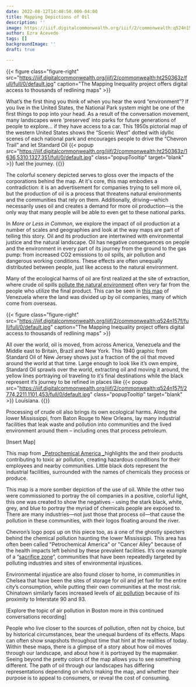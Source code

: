 ```yaml
---
date: 2022-08-12T14:48:50.000-04:00
title: Mapping Depictions of Oil
description: ''
image: https://iiif.digitalcommonwealth.org/iiif/2/commonwealth:q524n157f/478,316,9869,4947/full/0/default.jpg
author: Ezra Acevedo
tags: []
backgroundImage: ''
draft: true

---
```

{{< figure class="figure-right" src="https://iiif.digitalcommonwealth.org/iiif/2/commonwealth:ht250363z/full/full/0/default.jpg" caption="The Mapping Inequality project offers digital access to thousands of redlining maps" >}}

What’s the first thing you think of when you hear the word “environment”? If you live in the United States, the National Park system might be one of the first things to pop into your head. As a result of the conversation movement, many landscapes were ‘preserved’ into parks for future generations of people to explore… if they have access to a car. This 1950s pictorial map of the western United States shows the “Scenic West” dotted with idyllic scenes of each national park and encourages people to drive the “Chevron Trail” and let Standard Oil {{< popup src="https://iiif.digitalcommonwealth.org/iiif/2/commonwealth:ht250363z/1636,5310,1327,351/full/0/default.jpg" class="popupTooltip" target="blank" >}} fuel the journey. {{</popup>}}

The colorful scenery depicted serves to gloss over the impacts of the corporations behind the map. At it's core, this map embodies a contradiction: it is an advertisement for companies trying to sell more oil, but the production of oil is a process that threatens natural environments and the communities that rely on them. Additionally, driving—which necessarily uses oil and creates a demand for more oil production—is the only way that many people will be able to even get to these national parks.

In _More or Less in Common_, we explore the impact of oil production at a number of scales and geographies and look at the way maps are part of telling this story. Oil and its production are intertwined with environmental justice and the natural landscape. Oil has negative consequences on people and the environment in every part of its journey from the ground to the gas pump: from increased CO2 emissions to oil spills, air pollution and dangerous working conditions. These effects are often unequally distributed between people, just like access to the natural environment.

Many of the ecological harms of oil are first realized at the site of extraction, where crude oil spills [pollute the natural environment](https://oilspillmonitor.ng/) often very far from the people who utilize the final product. This can be seen in [this map](https://collections.leventhalmap.org/search/commonwealth:4m90fm17f) of Venezuela where the land was divided up by oil companies, many of which come from overseas.

{{< figure class="figure-right" src="https://iiif.digitalcommonwealth.org/iiif/2/commonwealth:q524n157f/full/full/0/default.jpg" caption="The Mapping Inequality project offers digital access to thousands of redlining maps" >}}

All over the world, oil is moved, from across America, Venezuela and the Middle east to Britain, Brazil and New York. This 1940 graphic from Standard Oil of New Jersey shows just a fraction of the oil that moved around the world at that time. Large enough to look like it’s own empire, Standard Oil sprawls over the world, extracting oil and moving it around, the yellow lines portraying oil traveling to it’s final destinations while the black represent it’s journey to be refined in places like {{< popup src="https://iiif.digitalcommonwealth.org/iiif/2/commonwealth:q524n157f/2774,2211,1101,453/full/0/default.jpg" class="popupTooltip" target="blank" >}} Louisiana. {{</popup>}}

Processing of crude oil also brings its own ecological harms. Along the lower Mississippi, from Baton Rouge to New Orleans, lay many industrial facilities that leak waste and pollution into communities and the lived environment around them – including ones that process petroleum.

\[Insert Map\]

This map from [_Petrochemical America _]()highlights the and their products contributing to toxic air pollution, creating hazardous conditions for their employees and nearby communities. Little black dots represent the industrial facilities, surrounded with the names of chemicals they process or produce.

This map is a more somber depiction of the use of oil. While the other two were commissioned to portray the oil companies in a positive, colorful light, this one was created to show the negatives - using the stark black, white, grey, and blue to portray the myriad of chemicals people are exposed to. There are many industries—not just those that process oil—that cause the pollution in these communities, with their logos floating around the river.

Chevron’s logo pops up on this piece too, as a one of the ghostly specters behind the chemical pollution haunting the lower Mississippi. This area has often been called "Petrochemical America" or "Cancer Alley" because of the health impacts left behind by these prevalent facilities. It’s one example of a “[sacrifice zone](https://www.leventhalmap.org/digital-exhibitions/more-or-less-in-common/topics/sacrifice-zones/)”, communities that have been repeatedly targeted by polluting industries and sites of environmental injustices.

Environmental injustice are also found closer to home, in communities in Chelsea that have been the sites of storage for oil and jet fuel for the entire city’s consumption, while putting their own communities at the most risk. Chinatown similarly faces increased levels of [air pollution](https://www.wbur.org/news/2022/04/01/boston-chinatown-pollution) because of its proximity to Interstate 90 and 93.

\[Explore the topic of air pollution in Boston more in this continued conversations recording\]

People who live closer to the sources of pollution, often not by choice, but by historical circumstances, bear the unequal burdens of its effects. Maps can often show snapshots throughout time that hint at the realities of today. Within these maps, there is a glimpse of a story about how oil moves through our landscape, and about how it is portrayed by the mapmaker. Seeing beyond the pretty colors of the map allows you to see something different. The path of oil through our landscapes has differing representations depending on who’s making the map, and whether their purpose is to appeal to consumers, or reveal the cost of consuming.
